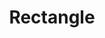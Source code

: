 ---
title: Rectangle
tags: ["rectangle", "shape", "geometry", "design", "layout", "structure"]
icon: rectangle
svg: '<svg xmlns="http://www.w3.org/2000/svg" width="24" height="24" fill="none" viewBox="0 0 24 24" stroke-width="1.5" stroke-linecap="round" stroke-linejoin="round" stroke="currentColor"><path d="M2.357 9.3c0-1.68 0-2.52.327-3.162a3 3 0 0 1 1.311-1.311C4.637 4.5 5.477 4.5 7.157 4.5h9.686c1.68 0 2.52 0 3.162.327a3 3 0 0 1 1.31 1.311c.328.642.328 1.482.328 3.162v5.4c0 1.68 0 2.52-.327 3.162a3 3 0 0 1-1.311 1.311c-.642.327-1.482.327-3.162.327H7.157c-1.68 0-2.52 0-3.162-.327a3 3 0 0 1-1.31-1.311c-.328-.642-.328-1.482-.328-3.162z"/></svg>'
---